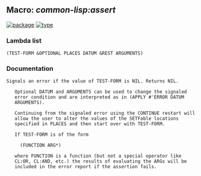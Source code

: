 ## Macro: ***common-lisp:assert***
[![package](https://img.shields.io/badge/Package-COMMON--LISP-5f9ea0.svg?style=social&colorA=999999)](../) [![type](https://img.shields.io/badge/Type-Macro-5f9ea0.svg?style=social&colorA=999999)](../#macro) 
### Lambda list
```
(TEST-FORM &OPTIONAL PLACES DATUM &REST ARGUMENTS)
```
### Documentation
```
Signals an error if the value of TEST-FORM is NIL. Returns NIL.

   Optional DATUM and ARGUMENTS can be used to change the signaled
   error condition and are interpreted as in (APPLY #'ERROR DATUM
   ARGUMENTS).

   Continuing from the signaled error using the CONTINUE restart will
   allow the user to alter the values of the SETFable locations
   specified in PLACES and then start over with TEST-FORM.

   If TEST-FORM is of the form

     (FUNCTION ARG*)

   where FUNCTION is a function (but not a special operator like
   CL:OR, CL:AND, etc.) the results of evaluating the ARGs will be
   included in the error report if the assertion fails.
```
